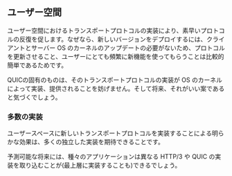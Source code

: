 ## ユーザー空間

ユーザー空間におけるトランスポートプロトコルの実装により、素早いプロトコルの反復を促します。なぜなら、新しいバージョンをデプロイするには、クライアントとサーバー OS のカーネルのアップデートの必要がないため、プロトコルを更新させること、ユーザーにとても頻繁に新機能を使ってもらうことは比較的簡単であるためです。

QUICの固有のものは、そのトランスポートプロトコルの実装が OS のカーネルによって実装、提供されることを妨げません。そして将来、それがいい案であると気づくでしょう。

### 多数の実装

ユーザースペースに新しいトランスポートプロトコルを実装することによる明らかな効果は、多くの独立した実装を期待できることです。

予測可能な将来には、種々のアプリケーションは異なる HTTP/3 や QUIC の実装を取り込むことが(最上層に実装することも)できるでしょう。